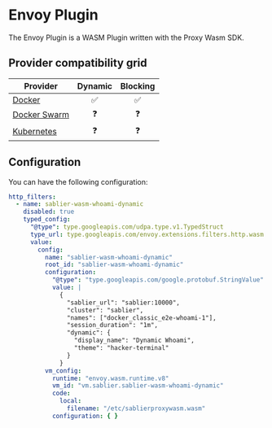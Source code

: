 # Envoy Plugin

The Envoy Plugin is a WASM Plugin written with the Proxy Wasm SDK.

## Provider compatibility grid

| Provider                                | Dynamic | Blocking |
|-----------------------------------------|:-------:|:--------:|
| [Docker](/providers/docker)             |    ✅    |    ✅     |
| [Docker Swarm](/providers/docker_swarm) |    ❓    |    ❓     |
| [Kubernetes](/providers/kubernetes)     |    ❓    |    ❓     |

## Configuration

You can have the following configuration:

```yaml
http_filters:
  - name: sablier-wasm-whoami-dynamic
    disabled: true
    typed_config:
      "@type": type.googleapis.com/udpa.type.v1.TypedStruct
      type_url: type.googleapis.com/envoy.extensions.filters.http.wasm.v3.Wasm
      value:
        config:
          name: "sablier-wasm-whoami-dynamic"
          root_id: "sablier-wasm-whoami-dynamic"
          configuration:
            "@type": "type.googleapis.com/google.protobuf.StringValue"
            value: |
              {
                "sablier_url": "sablier:10000",
                "cluster": "sablier",
                "names": ["docker_classic_e2e-whoami-1"],
                "session_duration": "1m",
                "dynamic": {
                  "display_name": "Dynamic Whoami",
                  "theme": "hacker-terminal"
                }
              }
          vm_config:
            runtime: "envoy.wasm.runtime.v8"
            vm_id: "vm.sablier.sablier-wasm-whoami-dynamic"
            code:
              local:
                filename: "/etc/sablierproxywasm.wasm"
            configuration: { }
```